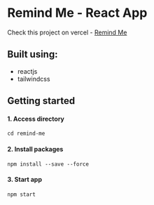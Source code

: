 # Remind Me - React App
Check this project on vercel - [Remind Me](https://remind-me-git-main-xshiro2.vercel.app/)
## Built using:
- reactjs
- tailwindcss

## Getting started
#### 1. Access directory
```
cd remind-me
```
#### 2. Install packages
```
npm install --save --force
```
#### 3. Start app
```
npm start
```
